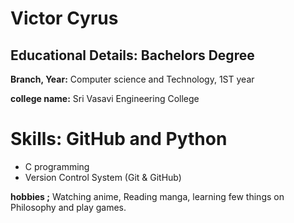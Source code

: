 # Victor Cyrus

## Educational Details: Bachelors Degree

**Branch, Year:** Computer science and Technology, 1ST year

**college name:** Sri Vasavi Engineering College

# Skills: GitHub and Python

- C programming 
- Version Control System (Git & GitHub)

**hobbies ;** Watching anime, Reading manga, learning few things on Philosophy and play games.

